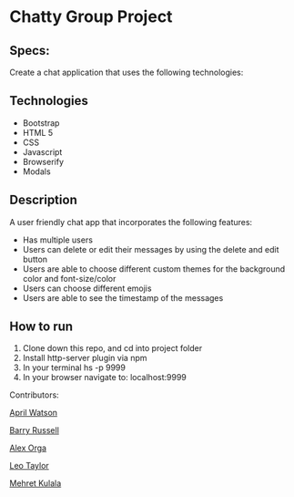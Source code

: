 # Chatty Group Project

## Specs:
Create a chat application that uses the following technologies:


## Technologies

* Bootstrap
* HTML 5
* CSS
* Javascript
* Browserify
* Modals

## Description 
A user friendly chat app that incorporates the following features:

* Has multiple users
* Users can delete or edit their messages by using the delete and edit button
* Users are able to choose different custom themes for the background color and font-size/color
* Users can choose different emojis 
* Users are able to see the timestamp of the messages

## How to run 

1. Clone down this repo, and cd into project folder
2. Install http-server plugin via npm
3. In your terminal hs -p 9999
4. In your browser navigate to: localhost:9999


Contributors: 

[April Watson](https://github.com/aprilrochelle)

[Barry Russell](https://github.com/BLRussell-09)

[Alex Orga](https://github.com/AlexOrga)

[Leo Taylor](https://github.com/leotaylor)

[Mehret Kulala](https://github.com/Mehret17)



